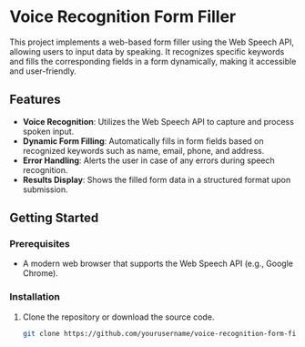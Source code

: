 # Voice Recognition Form Filler

This project implements a web-based form filler using the Web Speech API, allowing users to input data by speaking. It recognizes specific keywords and fills the corresponding fields in a form dynamically, making it accessible and user-friendly.

## Features

- **Voice Recognition**: Utilizes the Web Speech API to capture and process spoken input.
- **Dynamic Form Filling**: Automatically fills in form fields based on recognized keywords such as name, email, phone, and address.
- **Error Handling**: Alerts the user in case of any errors during speech recognition.
- **Results Display**: Shows the filled form data in a structured format upon submission.

## Getting Started

### Prerequisites

- A modern web browser that supports the Web Speech API (e.g., Google Chrome).

### Installation

1. Clone the repository or download the source code.

   ```bash
   git clone https://github.com/yourusername/voice-recognition-form-filler.git
